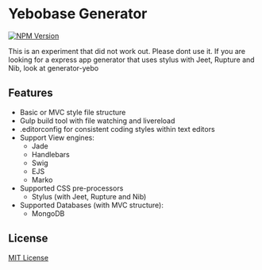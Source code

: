 # Yebobase Generator
[![NPM Version](https://img.shields.io/badge/version-1.0.7-green.svg)](https://www.npmjs.com/package/generator-yebobase)


This is an experiment that did not work out. Please dont use it. If you are looking for a express app generator that uses stylus with Jeet, Rupture and Nib, look at generator-yebo

## Features

- Basic or MVC style file structure
- Gulp build tool with file watching and livereload
- .editorconfig for consistent coding styles within text editors
- Support View engines:
  - Jade
  - Handlebars
  - Swig
  - EJS
  - Marko
- Supported CSS pre-processors
  - Stylus (with Jeet, Rupture and Nib)
- Supported Databases (with MVC structure):
  - MongoDB



## License
[MIT License](http://en.wikipedia.org/wiki/MIT_License)
